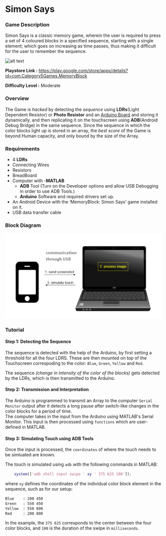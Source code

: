 # Simon Says

### Game Description

Simon Says is a classic memory game, wherein the user is required to press a set of 4 coloured blocks in a specified sequence, starting with a single element; which goes on increasing as time passes, thus making it difficult for the user to remember the sequence.

![alt text](https://raw.githubusercontent.com/sreetamdas/al_MASS/master/SimonSays/Screenshot_SimonSays.jpg "Simon Says")

**Playstore Link :** https://play.google.com/store/apps/details?id=com.Category5Games.MemoryBlock

**Difficulty Level :** Moderate

### Overview

The Game is *hacked* by detecting the *sequence* using __LDRs__(Light Dependent Resistor) or __Photo Resistor__ and an [Arduino Board](https://www.arduino.cc/) and storing it dynamically, and then replicating it on the touchscreen using __ADB__(Android Debug Bridge) in the same sequence.
Since the sequence in which the color blocks light up is stored in an array, the *best score* of the Game is beyond Human capacity, and only bound by the size of the Array.

### Requirements

 - 4 __LDRs__
 - Connecting Wires
 - Resistors
 - BreadBoard
 - Computer with 
    -__MATLAB__
    - __ADB__ Tool (Turn on the Developer options and allow USB Debugging in order to use ADB Tools.) 
    - __Arduino__ Software and required drivers set up. 
 - An Android Device with the ‘MemoryBlock: Simon Says’ game     installed on it.  
 - USB data transfer cable

### Block Diagram

![image](/Images/BlockDiagram.png)

### Tutorial

#### Step 1: Detecting the Sequence

The sequence is detected with the help of the Arduino, by first setting a threshold for all the four LDRS. These are then mounted on top of the Touchscreen correspoding to the color: `Blue`, `Green`, `Yellow` and `Red`. 
 
The sequence *(change in intensity of the color of the blocks)* gets detected by the LDRs, which is then transmitted to the Arduino. 

#### Step 2: Transmission and Interpretation

The Arduino is programmed to transmit an Array to the computer `Serial Monitor` output after it detects a long pause after switch-like changes in the color blocks for a period of time.  
The computer takes in the input from the Arduino using MATLAB's Serial Monitor. This input is then processed using `functions` which are user-defined in MATLAB.

#### Step 3: Simulating Touch using ADB Tools

Once the input is processed, the `coordinates` of where the touch needs to be simluated are known.  

The touch is simulated using `adb` with the following commands in MATLAB:  

```MATLAB
    system(['adb shell input swipe ' xy ' 375 625 100']);
```   

where `xy` defines the coordinates of the individual color block element in the sequence, such as for our setup: 

    Blue    : 200 450
    Green   : 550 450
    Yellow  : 550 800
    Red     : 200 800
    
In the example, the `375 625` corresponds to the center between the four color blocks, and `100` is the duration of the swipe in `milliseconds`.
